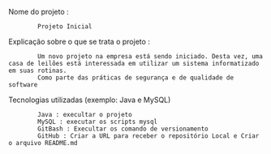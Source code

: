 Nome do projeto : 

            Projeto Inicial

Explicação sobre o que se trata o projeto : 

            Um novo projeto na empresa está sendo iniciado. Desta vez, uma casa de leilões está interessada em utilizar um sistema informatizado em suas rotinas. 
            Como parte das práticas de segurança e de qualidade de software

Tecnologias utilizadas (exemplo: Java e MySQL)

            Java : execultar o projeto
            MySQL : executar os scripts mysql 
            GitBash : Execultar os comando de versionamento
            GitHub : Criar a URL para receber o repositório Local e Criar o arquivo README.md
            
